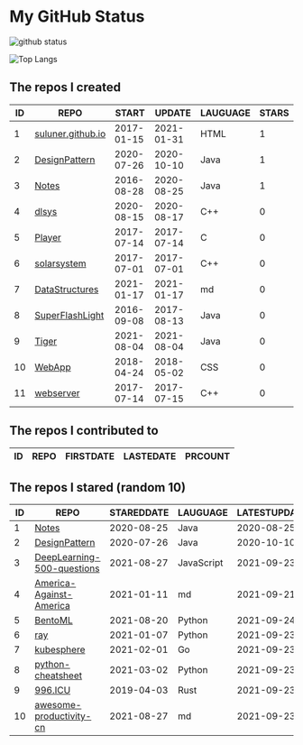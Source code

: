 # My GitHub Status

<img src="https://github-readme-stats-1.yihong0618.vercel.app/api?username=ThaddeusJiang&show_icons=true&&&hide_title=true&count_private=true" alt="github status" />

![Top Langs](https://github-readme-stats-1.yihong0618.vercel.app/api/top-langs/?username=ThaddeusJiang&layout=compact)

<!--START_SECTION:my_github-->
## The repos I created
| ID |                               REPO                                |   START    |   UPDATE   | LAUGUAGE | STARS |
|----|-------------------------------------------------------------------|------------|------------|----------|-------|
|  1 | [suluner.github.io](https://github.com/suluner/suluner.github.io) | 2017-01-15 | 2021-01-31 | HTML     |     1 |
|  2 | [DesignPattern](https://github.com/suluner/DesignPattern)         | 2020-07-26 | 2020-10-10 | Java     |     1 |
|  3 | [Notes](https://github.com/suluner/Notes)                         | 2016-08-28 | 2020-08-25 | Java     |     1 |
|  4 | [dlsys](https://github.com/suluner/dlsys)                         | 2020-08-15 | 2020-08-17 | C++      |     0 |
|  5 | [Player](https://github.com/suluner/Player)                       | 2017-07-14 | 2017-07-14 | C        |     0 |
|  6 | [solarsystem](https://github.com/suluner/solarsystem)             | 2017-07-01 | 2017-07-01 | C++      |     0 |
|  7 | [DataStructures](https://github.com/suluner/DataStructures)       | 2021-01-17 | 2021-01-17 | md       |     0 |
|  8 | [SuperFlashLight](https://github.com/suluner/SuperFlashLight)     | 2016-09-08 | 2017-08-13 | Java     |     0 |
|  9 | [Tiger](https://github.com/suluner/Tiger)                         | 2021-08-04 | 2021-08-04 | Java     |     0 |
| 10 | [WebApp](https://github.com/suluner/WebApp)                       | 2018-04-24 | 2018-05-02 | CSS      |     0 |
| 11 | [webserver](https://github.com/suluner/webserver)                 | 2017-07-14 | 2017-07-15 | C++      |     0 |

## The repos I contributed to
| ID | REPO | FIRSTDATE | LASTEDATE | PRCOUNT |
|----|------|-----------|-----------|---------|

## The repos I stared (random 10)
| ID |                                         REPO                                         | STAREDDATE |  LAUGUAGE  | LATESTUPDATE |
|----|--------------------------------------------------------------------------------------|------------|------------|--------------|
|  1 | [Notes](https://github.com/suluner/Notes)                                            | 2020-08-25 | Java       | 2020-08-25   |
|  2 | [DesignPattern](https://github.com/suluner/DesignPattern)                            | 2020-07-26 | Java       | 2020-10-10   |
|  3 | [DeepLearning-500-questions](https://github.com/scutan90/DeepLearning-500-questions) | 2021-08-27 | JavaScript | 2021-09-23   |
|  4 | [America-Against-America](https://github.com/zealotCE/America-Against-America)       | 2021-01-11 | md         | 2021-09-21   |
|  5 | [BentoML](https://github.com/bentoml/BentoML)                                        | 2021-08-20 | Python     | 2021-09-24   |
|  6 | [ray](https://github.com/ray-project/ray)                                            | 2021-01-07 | Python     | 2021-09-23   |
|  7 | [kubesphere](https://github.com/kubesphere/kubesphere)                               | 2021-02-01 | Go         | 2021-09-23   |
|  8 | [python-cheatsheet](https://github.com/gto76/python-cheatsheet)                      | 2021-03-02 | Python     | 2021-09-23   |
|  9 | [996.ICU](https://github.com/996icu/996.ICU)                                         | 2019-04-03 | Rust       | 2021-09-23   |
| 10 | [awesome-productivity-cn](https://github.com/eastlakeside/awesome-productivity-cn)   | 2021-08-27 | md         | 2021-09-23   |

<!--END_SECTION:my_github-->